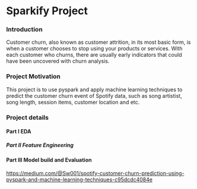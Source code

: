 # Sparkify Project

### Introduction

Customer churn, also known as customer attrition, in its most basic form, is when a customer chooses to stop using your products or services. With each customer who churns, there are usually early indicators that could have been uncovered with churn analysis.

### Project Motivation

This project is to use pyspark and apply machine learning techniques to predict the customer churn event of Spotify data, such as song artistist, song length, session items, customer location and etc.

### Project details

#### Part I EDA



##### Part II Feature Engineering



#### Part III Model build and Evaluation




https://medium.com/@Sw001/spotify-customer-churn-prediction-using-pyspark-and-machine-learning-techniques-c95dcdc4084e
